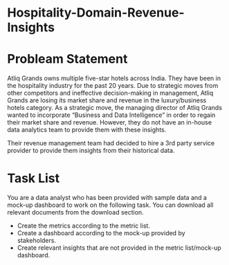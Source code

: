 # Hospitality-Domain-Revenue-Insights

# Probleam Statement
  Atliq Grands owns multiple five-star hotels across India. They have been in the hospitality industry for the past 20 years. Due to strategic moves from other competitors and ineffective decision-making in management, Atliq Grands are losing its market share and revenue in the luxury/business hotels category. As a strategic move, the managing director of Atliq Grands wanted to incorporate “Business and Data Intelligence” in order to regain their market share and revenue. However, they do not have an in-house data analytics team to provide them with these insights.

Their revenue management team had decided to hire a 3rd party service provider to provide them insights from their historical data.

 # Task List
  You are a data analyst who has been provided with sample data and a mock-up dashboard to work on the following task. You can download all relevant documents from the download section.

* Create the metrics according to the metric list.
* Create a dashboard according to the mock-up provided by stakeholders.
* Create relevant insights that are not provided in the metric list/mock-up dashboard.
